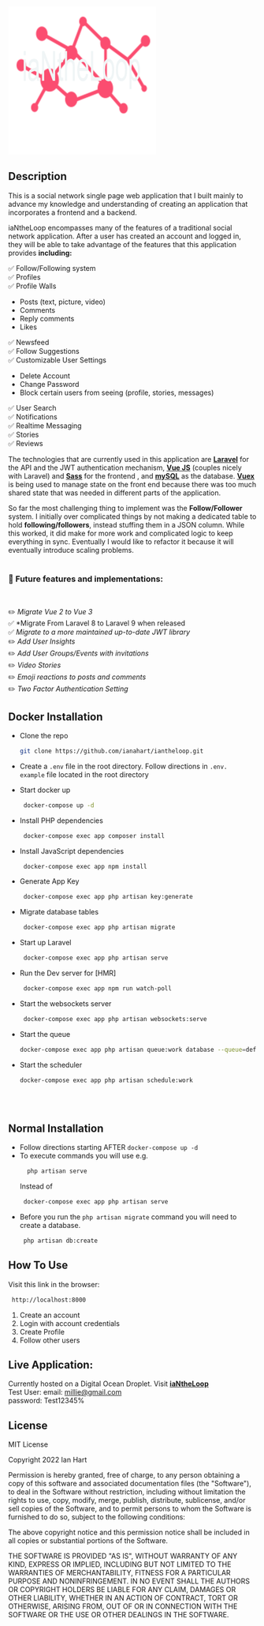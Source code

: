 ![iaNtheLoop logo](/resources/assets/iantheloop_README_logo.png)

## Description


This is a social network single page web application that I built mainly to advance my knowledge and understanding of creating an application that incorporates a frontend and a backend.

iaNtheLoop encompasses many of the features of a traditional social network application. After a user has created an account and logged in, they will be able to take advantage of the features that this application provides **including:**

 ✅ Follow/Following system </br>
 ✅ Profiles</br>
 ✅ Profile Walls</br>
 - Posts (text, picture, video)
 - Comments
 - Reply comments
 - Likes

 ✅ Newsfeed </br>
 ✅ Follow Suggestions </br>
 ✅ Customizable User Settings</br>
 - Delete Account
 - Change Password
 - Block certain users from seeing (profile, stories, messages)

 ✅ User Search </br>
 ✅ Notifications </br>
 ✅ Realtime Messaging </br>
 ✅ Stories </br>
 ✅ Reviews</br>


 The technologies that are currently used in this application are [**Laravel**](https://laravel.com/)  for the API and the JWT authentication mechanism, [**Vue JS**](https://vuejs.org/) (couples nicely with Laravel) and [**Sass**](https://sass-lang.com/) for the frontend , and [**mySQL**](https://www.mysql.com/) as the database. [**Vuex**](https://vuex.vuejs.org/) is being used to manage state on the front end because there was too much shared state that was needed in different parts of the application.

 So far the most challenging thing to implement was the **Follow/Follower** system. I initially over complicated things by not making a dedicated table to hold **following/followers**, instead stuffing them in a JSON column. While this worked, it did make for more work and complicated logic to keep everything in sync. Eventually I would like to refactor it because it will eventually introduce scaling problems.
<br>
<br>
 ### 🔮 Future features and implementations:
<br>

✏️ *Migrate Vue 2 to Vue 3* <br>
✅ *Migrate From Laravel 8 to Laravel 9 when released<br>
✅ *Migrate to a more maintained up-to-date JWT library* <br>
✏️ *Add User Insights* <br>
✏️ *Add User Groups/Events with invitations* <br>
✏️ *Video Stories* <br>
✏️ *Emoji reactions to posts and comments* <br>
✏️ *Two Factor Authentication Setting* <br>







## Docker Installation

- Clone the repo
   ````sh
   git clone https://github.com/ianahart/iantheloop.git
   ````
- Create a ````.env```` file in the root directory. Follow directions in ````.env.        example```` file located in the root directory

- Start docker up
   ````sh
    docker-compose up -d
   ````

- Install PHP dependencies
   ````sh
    docker-compose exec app composer install
   ````
- Install JavaScript dependencies
   ````sh
    docker-compose exec app npm install
   ````

- Generate App Key
    ````sh
     docker-compose exec app php artisan key:generate
   ````
- Migrate database tables
  ````sh
   docker-compose exec app php artisan migrate
  ````
- Start up Laravel
  ````sh
   docker-compose exec app php artisan serve
  ````
- Run the Dev server for [HMR]
  ````sh
   docker-compose exec app npm run watch-poll
  ````
- Start the websockets server
  ````sh
   docker-compose exec app php artisan websockets:serve
  ````
- Start the queue
  ````sh
  docker-compose exec app php artisan queue:work database --queue=default,interactions,stories
  ````
- Start the scheduler
  ````sh
  docker-compose exec app php artisan schedule:work
<br>
<br>

## Normal Installation
- Follow directions starting AFTER ``docker-compose up -d``
- To execute commands you will use e.g.
   ````sh
     php artisan serve
   ````
   Instead of
   ````sh
    docker-compose exec app php artisan serve
   ````
- Before you run the ````php artisan migrate```` command you will need to create a database.
   ````sh
    php artisan db:create
   ````


## How To Use
   Visit this link in the browser:
   ````sh
    http://localhost:8000
   ````

1. Create an account
2. Login with account credentials
3. Create Profile
4. Follow other users

## Live Application:
 Currently hosted on a Digital Ocean Droplet. Visit [**iaNtheLoop**](https://iaNtheLoop.com/)
 <br>
 Test User:
 email: millie@gmail.com <br>
 password: Test12345%

## License

MIT License

Copyright 2022 Ian Hart

Permission is hereby granted, free of charge, to any person obtaining a copy
of this software and associated documentation files (the "Software"), to deal
in the Software without restriction, including without limitation the rights
to use, copy, modify, merge, publish, distribute, sublicense, and/or sell
copies of the Software, and to permit persons to whom the Software is
furnished to do so, subject to the following conditions:

The above copyright notice and this permission notice shall be included in all
copies or substantial portions of the Software.

THE SOFTWARE IS PROVIDED "AS IS", WITHOUT WARRANTY OF ANY KIND, EXPRESS OR
IMPLIED, INCLUDING BUT NOT LIMITED TO THE WARRANTIES OF MERCHANTABILITY,
FITNESS FOR A PARTICULAR PURPOSE AND NONINFRINGEMENT. IN NO EVENT SHALL THE
AUTHORS OR COPYRIGHT HOLDERS BE LIABLE FOR ANY CLAIM, DAMAGES OR OTHER
LIABILITY, WHETHER IN AN ACTION OF CONTRACT, TORT OR OTHERWISE, ARISING FROM,
OUT OF OR IN CONNECTION WITH THE SOFTWARE OR THE USE OR OTHER DEALINGS IN THE
SOFTWARE.
